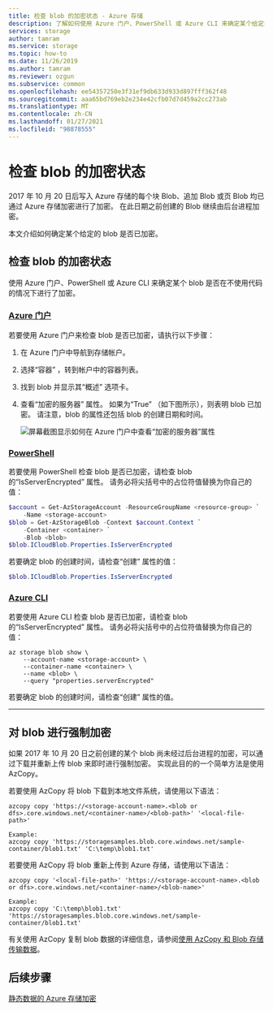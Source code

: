```yaml
---
title: 检查 blob 的加密状态 - Azure 存储
description: 了解如何使用 Azure 门户、PowerShell 或 Azure CLI 来确定某个给定的 blob 是否已加密。 如果 blob 未加密，请了解如何使用 AzCopy 通过下载和重新上传 blob 来强制执行加密。
services: storage
author: tamram
ms.service: storage
ms.topic: how-to
ms.date: 11/26/2019
ms.author: tamram
ms.reviewer: ozgun
ms.subservice: common
ms.openlocfilehash: ee54357250e3f31ef9db633d933d897fff362f48
ms.sourcegitcommit: aaa65bd769eb2e234e42cfb07d7d459a2cc273ab
ms.translationtype: MT
ms.contentlocale: zh-CN
ms.lasthandoff: 01/27/2021
ms.locfileid: "98878555"
---
```

# <a name="check-the-encryption-status-of-a-blob"></a>检查 blob 的加密状态

2017 年 10 月 20 日后写入 Azure 存储的每个块 Blob、追加 Blob 或页 Blob 均已通过 Azure 存储加密进行了加密。 在此日期之前创建的 Blob 继续由后台进程加密。

本文介绍如何确定某个给定的 blob 是否已加密。

## <a name="check-a-blobs-encryption-status"></a>检查 blob 的加密状态

使用 Azure 门户、PowerShell 或 Azure CLI 来确定某个 blob 是否在不使用代码的情况下进行了加密。

### <a name="azure-portal"></a>[Azure 门户](#tab/portal)

若要使用 Azure 门户来检查 blob 是否已加密，请执行以下步骤：

1. 在 Azure 门户中导航到存储帐户。
1. 选择“容器”  ，转到帐户中的容器列表。
1. 找到 blob 并显示其“概述”  选项卡。
1. 查看“加密的服务器”  属性。 如果为“True”  （如下图所示），则表明 blob 已加密。 请注意，blob 的属性还包括 blob 的创建日期和时间。

    ![屏幕截图显示如何在 Azure 门户中查看“加密的服务器”属性](media/storage-blob-encryption-status/blob-encryption-property-portal.png)

### <a name="powershell"></a>[PowerShell](#tab/powershell)

若要使用 PowerShell 检查 blob 是否已加密，请检查 blob 的“IsServerEncrypted”  属性。 请务必将尖括号中的占位符值替换为你自己的值：

```powershell
$account = Get-AzStorageAccount -ResourceGroupName <resource-group> `
    -Name <storage-account>
$blob = Get-AzStorageBlob -Context $account.Context `
    -Container <container> `
    -Blob <blob>
$blob.ICloudBlob.Properties.IsServerEncrypted
```

若要确定 blob 的创建时间，请检查“创建”  属性的值：

```powershell
$blob.ICloudBlob.Properties.IsServerEncrypted
```

### <a name="azure-cli"></a>[Azure CLI](#tab/cli)

若要使用 Azure CLI 检查 blob 是否已加密，请检查 blob 的“IsServerEncrypted”  属性。 请务必将尖括号中的占位符值替换为你自己的值：

```azurecli-interactive
az storage blob show \
    --account-name <storage-account> \
    --container-name <container> \
    --name <blob> \
    --query "properties.serverEncrypted"
```

若要确定 blob 的创建时间，请检查“创建”  属性的值。

---

## <a name="force-encryption-of-a-blob"></a>对 blob 进行强制加密

如果 2017 年 10 月 20 日之前创建的某个 blob 尚未经过后台进程的加密，可以通过下载并重新上传 blob 来即时进行强制加密。 实现此目的的一个简单方法是使用 AzCopy。

若要使用 AzCopy 将 blob 下载到本地文件系统，请使用以下语法：

```
azcopy copy 'https://<storage-account-name>.<blob or dfs>.core.windows.net/<container-name>/<blob-path>' '<local-file-path>'

Example:
azcopy copy 'https://storagesamples.blob.core.windows.net/sample-container/blob1.txt' 'C:\temp\blob1.txt'
```

若要使用 AzCopy 将 blob 重新上传到 Azure 存储，请使用以下语法：

```
azcopy copy '<local-file-path>' 'https://<storage-account-name>.<blob or dfs>.core.windows.net/<container-name>/<blob-name>'

Example:
azcopy copy 'C:\temp\blob1.txt' 'https://storagesamples.blob.core.windows.net/sample-container/blob1.txt'
```

有关使用 AzCopy 复制 blob 数据的详细信息，请参阅[使用 AzCopy 和 Blob 存储传输数据](../common/storage-use-azcopy-v10.md#transfer-data)。

## <a name="next-steps"></a>后续步骤

[静态数据的 Azure 存储加密](../common/storage-service-encryption.md)
